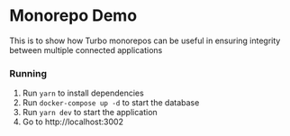 # Monorepo Demo

This is to show how Turbo monorepos can be useful in ensuring integrity between multiple connected applications

### Running

1. Run `yarn` to install dependencies
2. Run `docker-compose up -d` to start the database
3. Run `yarn dev` to start the application
4. Go to http://localhost:3002
